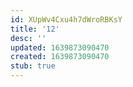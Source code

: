 ```yaml
---
id: XUpWv4Cxu4h7dWroRBKsY
title: '12'
desc: ''
updated: 1639873090470
created: 1639873090470
stub: true
---
```


